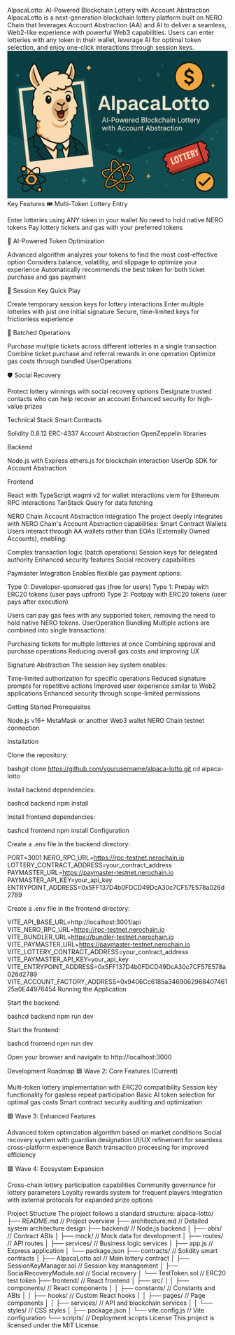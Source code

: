 AlpacaLotto: AI-Powered Blockchain Lottery with Account Abstraction
AlpacaLotto is a next-generation blockchain lottery platform built on NERO Chain that leverages Account Abstraction (AA) and AI to deliver a seamless, Web2-like experience with powerful Web3 capabilities. Users can enter lotteries with any token in their wallet, leverage AI for optimal token selection, and enjoy one-click interactions through session keys.
![AlpacaLotto Banner](./docs/banner.png)
Key Features
🎟️ Multi-Token Lottery Entry

Enter lotteries using ANY token in your wallet
No need to hold native NERO tokens
Pay lottery tickets and gas with your preferred tokens

🤖 AI-Powered Token Optimization

Advanced algorithm analyzes your tokens to find the most cost-effective option
Considers balance, volatility, and slippage to optimize your experience
Automatically recommends the best token for both ticket purchase and gas payment

🔑 Session Key Quick Play

Create temporary session keys for lottery interactions
Enter multiple lotteries with just one initial signature
Secure, time-limited keys for frictionless experience

🔄 Batched Operations

Purchase multiple tickets across different lotteries in a single transaction
Combine ticket purchase and referral rewards in one operation
Optimize gas costs through bundled UserOperations

🛡️ Social Recovery

Protect lottery winnings with social recovery options
Designate trusted contacts who can help recover an account
Enhanced security for high-value prizes

Technical Stack
Smart Contracts

Solidity 0.8.12
ERC-4337 Account Abstraction
OpenZeppelin libraries

Backend

Node.js with Express
ethers.js for blockchain interaction
UserOp SDK for Account Abstraction

Frontend

React with TypeScript
wagmi v2 for wallet interactions
viem for Ethereum RPC interactions
TanStack Query for data fetching

NERO Chain Account Abstraction Integration
The project deeply integrates with NERO Chain's Account Abstraction capabilities:
Smart Contract Wallets
Users interact through AA wallets rather than EOAs (Externally Owned Accounts), enabling:

Complex transaction logic (batch operations)
Session keys for delegated authority
Enhanced security features
Social recovery capabilities

Paymaster Integration
Enables flexible gas payment options:

Type 0: Developer-sponsored gas (free for users)
Type 1: Prepay with ERC20 tokens (user pays upfront)
Type 2: Postpay with ERC20 tokens (user pays after execution)

Users can pay gas fees with any supported token, removing the need to hold native NERO tokens.
UserOperation Bundling
Multiple actions are combined into single transactions:

Purchasing tickets for multiple lotteries at once
Combining approval and purchase operations
Reducing overall gas costs and improving UX

Signature Abstraction
The session key system enables:

Time-limited authorization for specific operations
Reduced signature prompts for repetitive actions
Improved user experience similar to Web2 applications
Enhanced security through scope-limited permissions

Getting Started
Prerequisites

Node.js v16+
MetaMask or another Web3 wallet
NERO Chain testnet connection

Installation

Clone the repository:

bashgit clone https://github.com/yourusername/alpaca-lotto.git
cd alpaca-lotto

Install backend dependencies:

bashcd backend
npm install

Install frontend dependencies:

bashcd frontend
npm install
Configuration

Create a .env file in the backend directory:

PORT=3001
NERO_RPC_URL=https://rpc-testnet.nerochain.io
LOTTERY_CONTRACT_ADDRESS=your_contract_address
PAYMASTER_URL=https://paymaster-testnet.nerochain.io
PAYMASTER_API_KEY=your_api_key
ENTRYPOINT_ADDRESS=0x5FF137D4b0FDCD49DcA30c7CF57E578a026d2789

Create a .env file in the frontend directory:

VITE_API_BASE_URL=http://localhost:3001/api
VITE_NERO_RPC_URL=https://rpc-testnet.nerochain.io
VITE_BUNDLER_URL=https://bundler-testnet.nerochain.io
VITE_PAYMASTER_URL=https://paymaster-testnet.nerochain.io
VITE_LOTTERY_CONTRACT_ADDRESS=your_contract_address
VITE_PAYMASTER_API_KEY=your_api_key
VITE_ENTRYPOINT_ADDRESS=0x5FF137D4b0FDCD49DcA30c7CF57E578a026d2789
VITE_ACCOUNT_FACTORY_ADDRESS=0x9406Cc6185a346906296840746125a0E44976454
Running the Application

Start the backend:

bashcd backend
npm run dev

Start the frontend:

bashcd frontend
npm run dev

Open your browser and navigate to http://localhost:3000

Development Roadmap
🟦 Wave 2: Core Features (Current)

Multi-token lottery implementation with ERC20 compatibility
Session key functionality for gasless repeat participation
Basic AI token selection for optimal gas costs
Smart contract security auditing and optimization

🟩 Wave 3: Enhanced Features

Advanced token optimization algorithm based on market conditions
Social recovery system with guardian designation
UI/UX refinement for seamless cross-platform experience
Batch transaction processing for improved efficiency

🟪 Wave 4: Ecosystem Expansion

Cross-chain lottery participation capabilities
Community governance for lottery parameters
Loyalty rewards system for frequent players
Integration with external protocols for expanded prize options

Project Structure
The project follows a standard structure:
alpaca-lotto/
├── README.md                 // Project overview
├── architecture.md           // Detailed system architecture design
├── backend/                  // Node.js backend
│   ├── abis/                 // Contract ABIs
│   ├── mock/                 // Mock data for development
│   ├── routes/               // API routes
│   ├── services/             // Business logic services
│   ├── app.js                // Express application
│   └── package.json
├── contracts/                // Solidity smart contracts
│   ├── AlpacaLotto.sol       // Main lottery contract
│   ├── SessionKeyManager.sol // Session key management
│   ├── SocialRecoveryModule.sol // Social recovery
│   └── TestToken.sol         // ERC20 test token
├── frontend/                 // React frontend
│   ├── src/
│   │   ├── components/       // React components
│   │   ├── constants/        // Constants and ABIs
│   │   ├── hooks/            // Custom React hooks
│   │   ├── pages/            // Page components
│   │   ├── services/         // API and blockchain services
│   │   └── styles/           // CSS styles
│   ├── package.json
│   └── vite.config.js        // Vite configuration
└── scripts/                  // Deployment scripts
License
This project is licensed under the MIT License.
